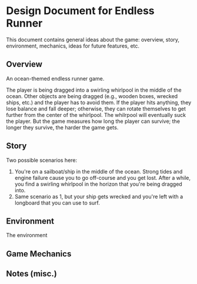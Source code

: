 # Design Document for Endless Runner
This document contains general ideas about the game: overview, story, environment, mechanics, ideas for future features, etc.

## Overview
An ocean-themed endless runner game.

The player is being dragged into a swirling whirlpool in the middle of the ocean. Other objects are being dragged (e.g., wooden boxes, wrecked ships, etc.) and the player has to avoid them. If the player hits anything, they lose balance and fall deeper; otherwise, they can rotate themselves to get further from the center of the whirlpool. The whilrpool will eventually suck the player. But the game measures how long the player can survive; the longer they survive, the harder the game gets.

## Story
Two possible scenarios here:
1) You're on a sailboat/ship in the middle of the ocean. Strong tides and engine failure cause you to go off-course and you get lost. After a while, you find a swirling whirlpool in the horizon that you're being dragged into.
2) Same scenario as 1, but your ship gets wrecked and you're left with a longboard that you can use to surf.

## Environment
The environment 

## Game Mechanics

## Notes (misc.)
